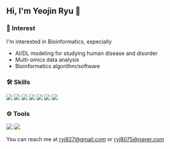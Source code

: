 ## Hi, I'm Yeojin Ryu 👋

### 🌟 Interest
I'm interested in Bioinformatics, especially   
- AI/DL modeling for studying human disease and disorder  
- Multi-omics data analysis
- Bioinformatics algorithm/software  

### 🛠 Skills
<img src="https://img.shields.io/badge/PYTHON-3766AB?style=for-the-badge&logo=PYTHON&logoColor=white"/> <img src="https://img.shields.io/badge/UBUNTU-E95420?style=for-the-badge&logo=UBUNTU&logoColor=white"/> <img src="https://img.shields.io/badge/r-276DC3?style=for-the-badge&logo=R&logoColor=white"/> <img src="https://img.shields.io/badge/C++-00599C?style=for-the-badge&logo=cplusplus&logoColor=white"/> <img src="https://img.shields.io/badge/PYTORCH-EE4C2C?style=for-the-badge&logo=PYTORCH&logoColor=white"/> <img src="https://img.shields.io/badge/TENSORFLOW-FF6F00?style=for-the-badge&logo=TENSORFLOW&logoColor=white"/> <img src="https://img.shields.io/badge/DJANGO-092E20?style=for-the-badge&logo=DJANGO&logoColor=white"/>

### ⚙ Tools
<img src="https://img.shields.io/badge/Visual%20Studio%20Code-0078d7.svg?style=for-the-badge&logo=visual-studio-code&logoColor=white"/> <img src="https://img.shields.io/badge/GITHUB-181717?style=for-the-badge&logo=GITHUB&logoColor=white"/>  

You can reach me at ryj827@gmail.com or ryj8075@naver.com

<!--
**ryj8075/ryj8075** is a ✨ _special_ ✨ repository because its `README.md` (this file) appears on your GitHub profile.

Here are some ideas to get you started:

- 🔭 I’m currently working on ...
- 🌱 I’m currently learning ...
- 👯 I’m looking to collaborate on ...
- 🤔 I’m looking for help with ...
- 💬 Ask me about ...
- 📫 How to reach me: ...
- 😄 Pronouns: ...
- ⚡ Fun fact: ...
-->
